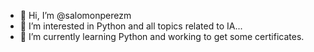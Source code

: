 - 👋 Hi, I’m @salomonperezm
- 👀 I’m interested in Python and all topics related to IA...
- 🌱 I’m currently learning Python and working to get some certificates.


<!---
salomonperezm/salomonperezm is a ✨ special ✨ repository because its `README.md` (this file) appears on your GitHub profile.
You can click the Preview link to take a look at your changes.
--->
